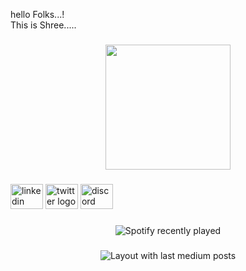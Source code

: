 <p align="left">hello Folks...!<br>This is Shree.....</p>

###

<div align="center">
  <img height="200" src="https://www.google.com/url?sa=i&url=https%3A%2F%2Fwww.istockphoto.com%2Fphoto%2Fcomputer-crime-concept-hacker-breaching-system-gm1055659742-282085521&psig=AOvVaw2bSD6t_GIjkzQD7MBJmGng&ust=1696696875212000&source=images&cd=vfe&opi=89978449&ved=0CBEQjRxqFwoTCODbvszu4YEDFQAAAAAdAAAAABAE"  />
</div>

###

<div align="left">
  <img src="https://raw.githubusercontent.com/maurodesouza/profile-readme-generator/master/src/assets/icons/social/linkedin/default.svg" width="52" height="40" alt="linkedin logo"  />
  <img src="https://raw.githubusercontent.com/maurodesouza/profile-readme-generator/master/src/assets/icons/social/twitter/default.svg" width="52" height="40" alt="twitter logo"  />
  <img src="https://raw.githubusercontent.com/maurodesouza/profile-readme-generator/master/src/assets/icons/social/discord/default.svg" width="52" height="40" alt="discord logo"  />
</div>

###

<div align="center">
  <img src="https://spotify-recently-played-readme.vercel.app/api?count=5" alt="Spotify recently played"  />
</div>

###

<div align="center">
  <img src="https://github-read-medium-git-main.pahlevikun.vercel.app/latest?limit=4" alt="Layout with last medium posts"  />
</div>

###
